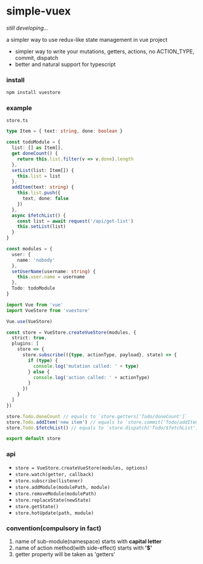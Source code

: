# simple-vuex
*still developing...*

a simpler way to use redux-like state management in vue project

* simpler way to write your mutations, getters, actions, no ACTION_TYPE, commit, dispatch
* better and natural support for typescript

### install
```bash
npm install vuestore
```

### example
`store.ts`
```typescript
type Item = { text: string, done: boolean }

const todoModule = {
  list: [] as Item[],
  get doneCount() {
    return this.list.filter(v => v.done).length
  },
  setList(list: Item[]) {
    this.list = list
  },
  addItem(text: string) {
    this.list.push({
      text, done: false
    })
  },
  async $fetchList() {
    const list = await request('/api/get-list')
    this.setList(list)
  }
}

const modules = {
  user: {
    name: 'nobody'
  },
  setUserName(username: string) {
    this.user.name = username
  },
  Todo: todoModule
}

import Vue from 'vue'
import VueStore from 'vuestore'

Vue.use(VueStore)

const store = VueStore.createVueStore(modules, {
  strict: true,
  plugins: [
    store => {
      store.subscribe(({type, actionType, payload}, state) => {
        if (type) {
          console.log('mutation called: ' + type)
        } else {
          console.log('action called: ' + actionType)
        }
      })
    }
  ]
})

store.Todo.doneCount // equals to `store.getters['Todo/doneCount']`
store.Todo.addItem('new item') // equals to `store.commit('Todo/addItem', 'new item')`
store.Todo.$fetchList() // equals to `store.dispatch('Todo/$fetchList')`

export default store
```

### api
* `store = VueStore.createVueStore(modules, options)`
* `store.watch(getter, callback)`
* `store.subscribe(listener)`
* `store.addModule(modulePath, module)`
* `store.removeModule(modulePath)`
* `store.replaceState(newState)`
* `store.getState()`
* `store.hotUpdate(path, module)`

### convention(compulsory in fact)
1. name of sub-module(namespace) starts with **capital letter**
2. name of action method(with side-effect) starts with **'$'**
3. getter property will be taken as 'getters'
